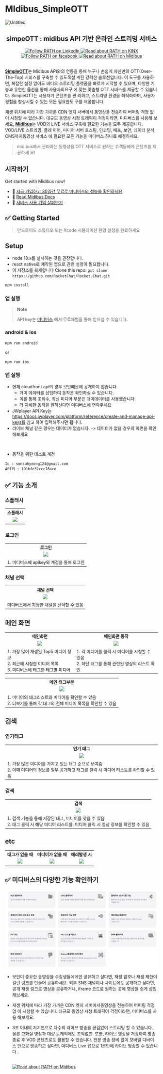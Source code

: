 # MIdibus_SimpleOTT

![Untitled](readme_assets/메인타이틀.png)

<h2 align="center">simpeOTT : midibus API 기반 온라인 스트리밍 서비스</h2>

<div id="header" align="center">
  <div id="badges">
  <a href="https://www.linkedin.com/company/kinx/posts/?feedView=all">
    <img src="https://img.shields.io/badge/LinkedIn-blue?style=flat-square&logo=linkedin&logoColor=white" alt="Follow RATH on LinkedIn"/>
  </a>
  <a href="https://www.kinx.net/">
    <img src="https://img.shields.io/badge/KINX-light_green?style=flat-square&logoColor=white" alt="Read about RATH on KINX"/>
  </a>
  <a href="https://www.facebook.com/KINXofficial/">
    <img src="https://img.shields.io/badge/facebook-blue?style=flat-square&logo=facebook&logoColor=white" alt="Follow RATH on facebook"/>
  </a>
  <a href="https://midibus.kinx.net/?utm_source=google&utm_medium=sa&utm_campaign=sa-mb-mb&utm_term=%EB%AF%B8%EB%94%94%EB%B2%84%EC%8A%A4&utm_content=biz&gad_source=1&gclid=CjwKCAjwxNW2BhAkEiwA24Cm9MH2SR8ilQjKBr-OQF6A-n_NIMkLNFH42xBm3YfW5QJZEpQqb9Lf_hoCWu4QAvD_BwE">
    <img src="https://img.shields.io/badge/Midibus-green?style=flat-square&logoColor=white" alt="Read about RATH on Midibus"/>
  </a>
  </div>
</div>
<br/>

[**SimpleOTT**](https://github.com/kinxcdn/midibus_simpleOTT)는 Midibus API와의
연동을 통해 누구나 손쉽게 자신만의 OTT(Over-The-Top) 서비스를 구축할 수 있도록설
계된 강력한 솔루션입니다. 이 도구를 사용하면, 복잡한 설정 없이도 비디오 스트리밍
플랫폼을 빠르게 시작할 수 있으며, 다양한 기능과 유연한 옵션을 통해 사용자의요구
에 맞는 맞춤형 OTT 서비스를 제공할 수 있습니다. SimpleOTT는 사용자가 콘텐츠를 관
리하고, 스트리밍 환경을 최적화하며, 사용자 경험을 향상시킬 수 있는 모든 필요한도
구를 제공합니다.

재생 위치에 따라 가장 가까운 CDN 엣지 서버에서 동영상을 전송하여 버퍼링 걱정 없
이 시청할 수 있습니다. 대규모 동영상 시청 트래픽이 걱정이라면, 미디버스를 사용해
보세요,
[**Midibus**](https://midibus.kinx.net/?utm_source=google&utm_medium=sa&utm_campaign=sa-mb-mb&utm_term=%EB%AF%B8%EB%94%94%EB%B2%84%EC%8A%A4&utm_content=biz&gad_source=1&gclid=CjwKCAjwxNW2BhAkEiwA24Cm9MH2SR8ilQjKBr-OQF6A-n_NIMkLNFH42xBm3YfW5QJZEpQqb9Lf_hoCWu4QAvD_BwE)는
VOD와 LIVE 서비스 구축에 필요한 기능을 모두 제공합니다. VOD/LIVE 스트리밍, 플레
이어, 미디어 서버 호스팅, 인코딩, 배포, 보안, 데이터 분석, CMS까지동영상 서비스
에 필요한 모든 기능을 미디버스 하나로 해결하세요.

> midibus에서 관리하는 동영상을 OTT 서비스로 원하는 고객들에게 콘텐츠를 제공하세
> 요!

## 시작하기

Get started with Midibus now!

- 🚀
  [지금 가입하고 30일간 무료로 미디버스의 성능을 확인하세요](https://midibus.kinxcdn.com/signup?_gl=1*1p655o*_gcl_aw*R0NMLjE3MjUzMjk2OTUuQ2p3S0NBand4TlcyQmhBa0Vpd0EyNENtOU1IMlNSOGlsUWpLQnItT1FGNkEtbl9OSU1rTE5GSDQyeEJtM1lmVzVRSlpFcFFxYjlMZl9ob0NXdTRRQXZEX0J3RQ..*_gcl_au*NDEyNTY4Nzk4LjE3MjMwOTg3NDY.*_ga*NTEwMjMyNzM1LjE3MjQxMTg5NTA.*_ga_YLN2CKQZ0R*MTcyNTMyOTY5NS44LjAuMTcyNTMyOTY5NS42MC4wLjA.)
- 📖
  [Read Midibus Docs](https://docs.midibus.kinxcdn.com/?_gl=1*ge7g5q*_gcl_aw*R0NMLjE3MjUzMjk2OTUuQ2p3S0NBand4TlcyQmhBa0Vpd0EyNENtOU1IMlNSOGlsUWpLQnItT1FGNkEtbl9OSU1rTE5GSDQyeEJtM1lmVzVRSlpFcFFxYjlMZl9ob0NXdTRRQXZEX0J3RQ..*_gcl_au*NDEyNTY4Nzk4LjE3MjMwOTg3NDY.*_ga*NTEwMjMyNzM1LjE3MjQxMTg5NTA.*_ga_YLN2CKQZ0R*MTcyNTMyOTY5NS44LjAuMTcyNTMyOTcwOC40Ny4wLjA.)
- 🏢 [서비스 사용 기업 살펴보기](https://midibus.kinx.net/#customers)

## ✅ Getting Started

> 안드로이드 스튜디오 또는 Xcode 시뮬레이션 환경 설정을 완료하세요

## Setup
- node 18.x를 설치하는 것을 권장합니다.
- react native로 제작된 앱으로 관련 설정이 필요합니다.
- 이 저장소를 복제합니다 Clone this repo:
  `git clone https://github.com/RocketChat/Rocket.Chat.git`

```bash
npm install
```

### 앱 실행

> **Note**
>
> API key는
> [미디버스](https://midibus.kinxcdn.com/signup?_gl=1*1p655o*_gcl_aw*R0NMLjE3MjUzMjk2OTUuQ2p3S0NBand4TlcyQmhBa0Vpd0EyNENtOU1IMlNSOGlsUWpLQnItT1FGNkEtbl9OSU1rTE5GSDQyeEJtM1lmVzVRSlpFcFFxYjlMZl9ob0NXdTRRQXZEX0J3RQ..*_gcl_au*NDEyNTY4Nzk4LjE3MjMwOTg3NDY.*_ga*NTEwMjMyNzM1LjE3MjQxMTg5NTA.*_ga_YLN2CKQZ0R*MTcyNTMyOTY5NS44LjAuMTcyNTMyOTY5NS42MC4wLjA.)
> 에서 무료체험을 통해 받으실 수 있습니다.

### android & ios

```bash
npm run android
```

or

```bash
npm run ios
```

### 앱 실행

- 현재 cloudfront api의 경우 보안때문에 공개하지 않습니다.
  - 더미 데이터를 삽입하여 동작은 확인하실 수 있습니다.
  - 이를 통해 조회수, 최신 미디어 부분은 더미데이터를 사용했습니다.
  - 더 자세한 동작을 원하신다면 미디버스에 연락주세요
- JWplayer API Key는
  https://docs.jwplayer.com/platform/reference/create-and-manage-api-keys를 참고
  하여 입력해주시면 됩니다.
- 라이브 채널 같은 경우는 데이터가 없습니다. -> 데이터가 없을 경우의 화면을 확인해보세요

<br />

- 동작을 위한 테스트 계정

```bash
Id : sonsuhyeong124@gmail.com
API키 : 191bfe32cce76ace
```

## ✅ 기능 소개

### 스플래시

<table>    
    <tr align="center" > 
        <td><strong>스플래시</strong></td>
    </tr>
    <tr align="center"> 
        <td> <img src= "readme_assets/스플래시.gif"> </td>
    </tr>
</table>

### 로그인

<table>    
    <tr align="center" > 
        <td><strong>로그인</strong></td>
    </tr>
    <tr align="center"> 
        <td> <img src= "readme_assets/로그인.gif"> </td>
    </tr>
    <tr> 
        <td>
            1. 미디버스에 apikey와 계정을 통해 로그인<br>
        </td>
</table>

### 채널 선택

<table>    
    <tr align="center" > 
        <td><strong>채널 선택</strong></td>
    </tr>
    <tr align="center"> 
        <td> <img src= "readme_assets/채널선택.gif"> </td>
    </tr>
    <tr> 
        <td>
            미디버스에서 지정한 채널을 선택할 수 있음<br>
        </td>
</table>

## 메인 화면

<table>    
    <tr align="center" > 
        <td><strong>메인화면</strong></td>
        <td><strong>메인화면 동작</strong></td>
    </tr>
    <tr align="center"> 
        <td> <img src= "readme_assets/메인화면.gif"> </td>
        <td> <img src= "readme_assets/메인화면동작.gif"> </td>
    </tr>
    <tr> 
        <td>
            1. 가장 많이 재생된 Top5 미디어 정보<br>
            2. 최근에 시청한 미디어 목록<br>
            3. 미디버스에 태그한 태그별 미디어
        </td>
        <td>
            1. 각 미디어를 클릭 시 미디어를 시청할 수 있음<br>
            2. 하단 태그를 통해 관련된 영상의 리스트 확인
        </td>
</table>

<table>    
    <tr align="center" > 
        <td><strong>메인 태그부분</strong></td>
    </tr>
    <tr align="center"> 
        <td> <img src= "readme_assets/메인태그.gif"> </td>
    </tr>
    <tr> 
        <td>
            1. 미디어의 태그리스트와 미디어를 확인할 수 있음<br>
            2. 더보기를 통해 각 태그의 전체 미디어 목록을 확인할 수 있음
        </td>
</table>

## 검색

### 인기태그

<table>    
    <tr align="center" > 
        <td><strong>인기 태그</strong></td>
    </tr>
    <tr align="center"> 
        <td> <img src= "readme_assets/인기태그.gif"> </td>
    </tr>
    <tr> 
        <td>
            1. 가장 많은 미디어를 가지고 있는 태그 순으로 보여줌 <br>
            2. 이때 미디어의 정보를 일부 공개하고 태그를 클릭 시 미디어 리스트를 확인할 수 있음 <br>
        </td>
</table>

### 검색

<table>    
    <tr align="center" > 
        <td><strong>검색</strong></td>
    </tr>
    <tr align="center"> 
        <td> <img src= "readme_assets/인기태그.gif"> </td>
    </tr>
    <tr> 
        <td>
            1. 검색 기능을 통해 저장된 태그, 미디어를 찾을 수 있음 <br>
            2. 태그 클릭 시 해당 미디어 리스트를, 미디어 클릭 시 영상 정보를 확인할 수 있음 <br>
        </td>
</table>

## etc

<table>    
    <tr align="center" > 
        <td><strong>태그가 없을 때</strong></td>
        <td><strong>미디어가 없을 때</strong></td>
        <td><strong>에러발생 시</strong></td>
    </tr>
    <tr align="center">
        <td> <img src= "readme_assets/tag_empty.png"> </td>
        <td> <img src= "readme_assets/empty.png"> </td>
        <td> <img src= "readme_assets/error.png"> </td>
    </tr>
</table>

## ✅ 미디버스의 다양한 기능 확인하기

  <a href="https://demo.midibus.kinxcdn.com/player">
    <img src="readme_assets/midibus_function.png" style={{background: "#fff"}} alt="Read about RATH on Midibus"/>
  </a>

- 보안이 중요한 동영상을 수강생들에게만 공유하고 싶다면, 재생 암호나 재생 제한이
  걸린 링크를 만들어 공유하세요. 외부 SNS 채널이나 사이트에도 공개하고 싶다면,
  공개 재생 링크로 영상을 공유하거나, iframe 코드로 원하는 곳에 영상을 쉽게 삽입
  해보세요.
- 재생 위치에 따라 가장 가까운 CDN 엣지 서버에서동영상을 전송하여 버퍼링 걱정 없
  이 시청할 수 있습니다. 대규모 동영상 시청 트래픽이 걱정이라면, 미디버스를 사용
  해보세요.

- 3초 이내의 저지연으로 다수의 라이브 방송을 끊김없이 스트리밍 할 수 있습니다.
  물론 고화질 영상과 대량 트래픽에도 끄떡없죠. 또한, 라이브 영상을 저장하여 방송
  종료 후 VOD 콘텐츠로도 활용할 수 있습니다. 전문 방송 장비 없이 모바일 디바이스
  만으로 방송하고 싶다면, 미디버스 Live 앱으로 1분만에 라이브 방송할 수 있습니다
  .

  <br/>

  <a href="https://midibus.kinx.net/">
    <img src="readme_assets/midibus_logo.png" style={{background: "#fff"}} alt="Read about RATH on Midibus"/>
  </a>
